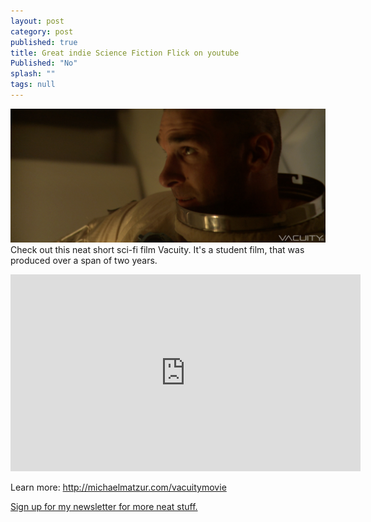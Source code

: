 ```yaml
---
layout: post
category: post
published: true
title: Great indie Science Fiction Flick on youtube
Published: "No"
splash: ""
tags: null
---
```


<img src="/images/airlock.jpg" style="clear:both;">Check out this neat short sci-fi film Vacuity. It's a student film, that was produced over a span of two years. 

<iframe width="560" height="315" src="https://www.youtube.com/embed/VDbm4hpVs58" frameborder="0" allowfullscreen></iframe>

Learn more: <http://michaelmatzur.com/vacuitymovie>

[Sign up for my newsletter for more neat stuff.](http://tinyletter.com/ajroach42)
